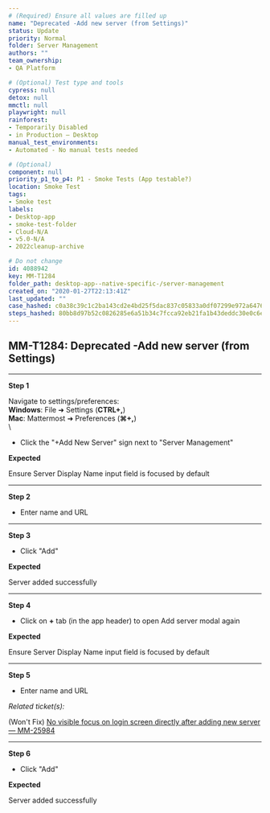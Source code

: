```yaml
---
# (Required) Ensure all values are filled up
name: "Deprecated -Add new server (from Settings)"
status: Update
priority: Normal
folder: Server Management
authors: ""
team_ownership: 
- QA Platform

# (Optional) Test type and tools
cypress: null
detox: null
mmctl: null
playwright: null
rainforest: 
- Temporarily Disabled
- in Production — Desktop
manual_test_environments: 
- Automated - No manual tests needed

# (Optional)
component: null
priority_p1_to_p4: P1 - Smoke Tests (App testable?)
location: Smoke Test
tags: 
- Smoke test
labels: 
- Desktop-app
- smoke-test-folder
- Cloud-N/A
- v5.0-N/A
- 2022cleanup-archive

# Do not change
id: 4088942
key: MM-T1284
folder_path: desktop-app--native-specific-/server-management
created_on: "2020-01-27T22:13:41Z"
last_updated: ""
case_hashed: c0a38c39c1c2ba143cd2e4bd25f5dac837c05833a0df07299e972a6476b15d8e1871cd40f7a7291ca481b9efc92fa570
steps_hashed: 80bb8d97b52c0826285e6a51b34c7fcca92eb21fa1b43deddc30e0c6eab1dddc83238f6aa5d458f0939f3d87a8ba5a1c
---
```


## MM-T1284: Deprecated -Add new server (from Settings)

---

**Step 1**

Navigate to settings/preferences:\
**Windows**: File ➜ Settings (**CTRL+,**)\
**Mac**: Mattermost ➜ Preferences (**⌘+,**)\
\\

- Click the "+Add New Server" sign next to "Server Management"

**Expected**

Ensure Server Display Name input field is focused by default

---

**Step 2**

- Enter name and URL

---

**Step 3**

- Click "Add"

**Expected**

Server added successfully

---

**Step 4**

- Click on **+** tab (in the app header) to open Add server modal again

**Expected**

Ensure Server Display Name input field is focused by default

---

**Step 5**

- Enter name and URL

_Related ticket(s):_

(Won't Fix) [No visible focus on login screen directly after adding new server — MM-25984](https://mattermost.atlassian.net/browse/MM-25984)

---

**Step 6**

- Click "Add"

**Expected**

Server added successfully
